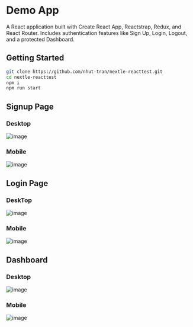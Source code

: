 # Demo App

A React application built with Create React App, Reactstrap, Redux, and React Router. Includes authentication features like Sign Up, Login, Logout, and a protected Dashboard.


## Getting Started

```bash
git clone https://github.com/nhut-tran/nextle-reacttest.git
cd nextle-reacttest
npm i
npm run start
```
## Signup Page
### Desktop
![image](https://github.com/user-attachments/assets/98c96369-cb81-4e7b-a51b-bf85ad42d892)

### Mobile
![image](https://github.com/user-attachments/assets/26121fcd-4ecc-48c0-8d24-3160e57328f8)

## Login Page
### DeskTop
![image](https://github.com/user-attachments/assets/5e44dbee-262d-4869-9fdd-a8b467e5c4aa)

### Mobile
![image](https://github.com/user-attachments/assets/d900d157-eefd-47c4-9813-24b008205115)

## Dashboard
### Desktop
![image](https://github.com/user-attachments/assets/f2aeffcb-1906-41dd-883e-2b776e4c715d)

### Mobile
![image](https://github.com/user-attachments/assets/cd8e4260-e701-41dc-bc4c-82a2d6bcd318)


